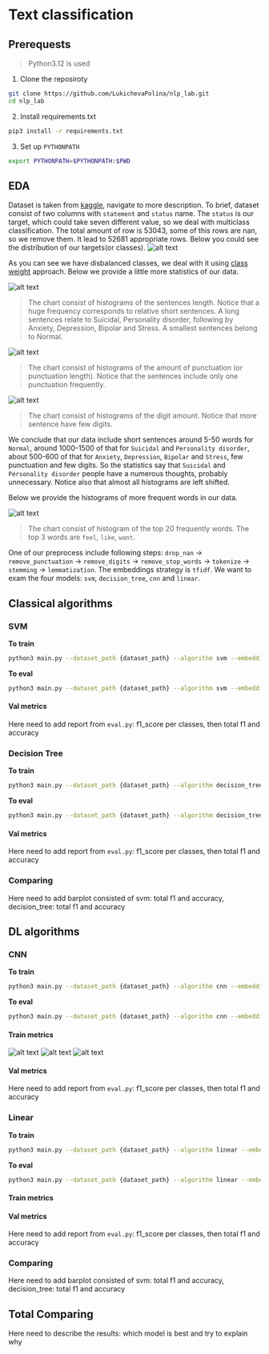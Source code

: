 # Text classification

## Prerequests
> Python3.12 is used

1. Clone the reposiroty
```bash
git clone https://github.com/LukichevaPolina/nlp_lab.git
cd nlp_lab
```

2. Install requirements.txt
```bash
pip3 install -r requirements.txt
```

3. Set up `PYTHONPATH`
```bash
export PYTHONPATH=$PYTHONPATH:$PWD
```

## EDA
Dataset is taken from [kaggle](https://www.kaggle.com/datasets/suchintikasarkar/sentiment-analysis-for-mental-health/data), navigate to more description. To brief, dataset consist of two columns with `statement` and `status` name. The `status` is our target, which could take seven different value, so we deal with multiclass classification. The total amount of row is 53043, some of this rows are nan, so we remove them. It lead to 52681 appropriate rows. Below you could see the distribution of our targets(or classes).
![alt text](./graphs/class_distribution.png)

As you can see we have disbalanced classes, we deal with it using [class weight](https://scikit-learn.org/stable/modules/generated/sklearn.utils.class_weight.compute_class_weight.html) approach. Below we provide a little more statistics of our data.

![alt text](./graphs/class_features_distribution_length.png)
> The chart consist of histograms of the sentences length. Notice that a huge frequency corresponds to relative short sentences. A long sentences relate to Suicidal, Personality disorder, following by Anxiety, Depression, Bipolar and Stress. A smallest sentences belong to Normal.

![alt text](./graphs/class_features_distribution_punctuation_length.png)
> The chart consist of histograms of the amount of punctuation (or punctuation length). Notice that the sentences include only one punctuation frequently.

![alt text](./graphs/class_features_distribution_digit_length.png)
> The chart consist of histograms of the digit amount. Notice that more sentence have few digits.

We conclude that our data include short sentences around 5-50 words for `Normal`, around 1000-1500 of that for `Suicidal` and `Personality disorder`, about 500-600 of that for `Anxiety`, `Depression`, `Bipolar` and `Stress`, few punctuation and few digits. So the statistics say that `Suicidal` and `Personality disorder` people have a numerous thoughts, probably unnecessary. Notice also that almost all histograms are left shifted. 

Below we provide the histograms of more frequent words in our data.

![alt text](./graphs/data_info.png)
> The chart consist of histogram of the top 20 frequently words. The top 3 words are `feel`, `like`, `want`.

One of our preprocess include following steps: `drop_nan` -> `remove_punctuation` -> `remove_digits` -> `remove_stop_words` -> `tokenize` -> `stemming` -> `lemmatization`. The embeddings strategy is `tfidf`. We want to exam the four models: `svm`, `decision_tree`, `cnn` and `linear`.

## Classical algorithms
### SVM
**To train**
```bash
python3 main.py --dataset_path {dataset_path} --algorithm svm --embeddigns tfidf --class_balancer class_weight --preprocessor remove_all --mode train
```

**To eval**
```bash
python3 main.py --dataset_path {dataset_path} --algorithm svm --embeddigns tfidf --class_balancer class_weight --preprocessor remove_all --mode eval
```

#### Val metrics
Here need to add report from `eval.py`: f1_score per classes, then total f1 and accuracy

### Decision Tree

**To train**
```bash
python3 main.py --dataset_path {dataset_path} --algorithm decision_tree --embeddigns tfidf --class_balancer class_weight --preprocessor remove_all --mode train
```

**To eval**
```bash
python3 main.py --dataset_path {dataset_path} --algorithm decision_tree --embeddigns tfidf --class_balancer class_weight --preprocessor remove_all --mode eval
```

#### Val metrics
Here need to add report from `eval.py`: f1_score per classes, then total f1 and accuracy

### Comparing
Here need to add barplot consisted of svm: total f1 and accuracy, decision_tree: total f1 and accuracy

## DL algorithms
### CNN
**To train**
```bash
python3 main.py --dataset_path {dataset_path} --algorithm cnn --embeddigns tfidf --class_balancer class_weight --preprocessor remove_all --mode train
```

**To eval**
```bash
python3 main.py --dataset_path {dataset_path} --algorithm cnn --embeddigns tfidf --class_balancer class_weight --preprocessor remove_all --mode eval
```

#### Train metrics
![alt text](./graphs/cnn_learning_curve.png) ![alt text](./graphs/cnn_accuracy_curve.png) ![alt text](./graphs/cnn_f1_curve.png)

#### Val metrics
Here need to add report from `eval.py`: f1_score per classes, then total f1 and accuracy

### Linear
**To train**
```bash
python3 main.py --dataset_path {dataset_path} --algorithm linear --embeddigns tfidf --class_balancer class_weight --preprocessor remove_all --mode train
```

**To eval**
```bash
python3 main.py --dataset_path {dataset_path} --algorithm linear --embeddigns tfidf --class_balancer class_weight --preprocessor remove_all --mode eval
```

#### Train metrics

#### Val metrics
Here need to add report from `eval.py`: f1_score per classes, then total f1 and accuracy


### Comparing
Here need to add barplot consisted of svm: total f1 and accuracy, decision_tree: total f1 and accuracy


## Total Comparing
Here need to describe the results: which model is best and try to explain why